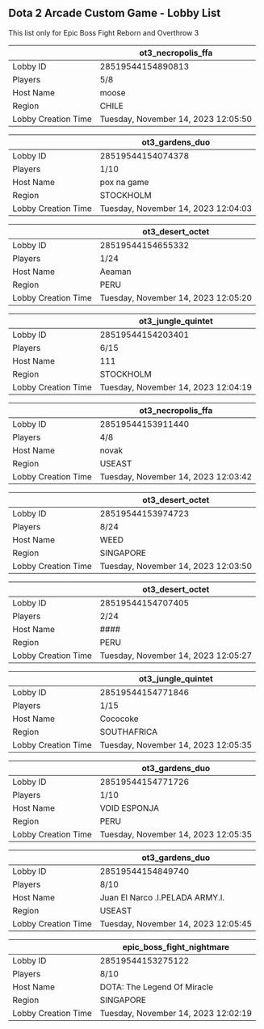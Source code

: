 ## Dota 2 Arcade Custom Game - Lobby List

This list only for Epic Boss Fight Reborn and Overthrow 3

|  | ot3_necropolis_ffa |
| ------ | ------ |
| Lobby ID | 28519544154890813 |
| Players | 5/8 |
| Host Name | moose |
| Region | CHILE |
| Lobby Creation Time | Tuesday, November 14, 2023 12:05:50 |


|  | ot3_gardens_duo |
| ------ | ------ |
| Lobby ID | 28519544154074378 |
| Players | 1/10 |
| Host Name | pox na game |
| Region | STOCKHOLM |
| Lobby Creation Time | Tuesday, November 14, 2023 12:04:03 |


|  | ot3_desert_octet |
| ------ | ------ |
| Lobby ID | 28519544154655332 |
| Players | 1/24 |
| Host Name | Aeaman |
| Region | PERU |
| Lobby Creation Time | Tuesday, November 14, 2023 12:05:20 |


|  | ot3_jungle_quintet |
| ------ | ------ |
| Lobby ID | 28519544154203401 |
| Players | 6/15 |
| Host Name | 111 |
| Region | STOCKHOLM |
| Lobby Creation Time | Tuesday, November 14, 2023 12:04:19 |


|  | ot3_necropolis_ffa |
| ------ | ------ |
| Lobby ID | 28519544153911440 |
| Players | 4/8 |
| Host Name | novak |
| Region | USEAST |
| Lobby Creation Time | Tuesday, November 14, 2023 12:03:42 |


|  | ot3_desert_octet |
| ------ | ------ |
| Lobby ID | 28519544153974723 |
| Players | 8/24 |
| Host Name | WEED |
| Region | SINGAPORE |
| Lobby Creation Time | Tuesday, November 14, 2023 12:03:50 |


|  | ot3_desert_octet |
| ------ | ------ |
| Lobby ID | 28519544154707405 |
| Players | 2/24 |
| Host Name | #### |
| Region | PERU |
| Lobby Creation Time | Tuesday, November 14, 2023 12:05:27 |


|  | ot3_jungle_quintet |
| ------ | ------ |
| Lobby ID | 28519544154771846 |
| Players | 1/15 |
| Host Name | Cococoke |
| Region | SOUTHAFRICA |
| Lobby Creation Time | Tuesday, November 14, 2023 12:05:35 |


|  | ot3_gardens_duo |
| ------ | ------ |
| Lobby ID | 28519544154771726 |
| Players | 1/10 |
| Host Name | VOID ESPONJA |
| Region | PERU |
| Lobby Creation Time | Tuesday, November 14, 2023 12:05:35 |


|  | ot3_gardens_duo |
| ------ | ------ |
| Lobby ID | 28519544154849740 |
| Players | 8/10 |
| Host Name | Juan El Narco .l.PELADA ARMY.l. |
| Region | USEAST |
| Lobby Creation Time | Tuesday, November 14, 2023 12:05:45 |


|  | epic_boss_fight_nightmare |
| ------ | ------ |
| Lobby ID | 28519544153275122 |
| Players | 8/10 |
| Host Name | DOTA: The Legend Of Miracle |
| Region | SINGAPORE |
| Lobby Creation Time | Tuesday, November 14, 2023 12:02:19 |


